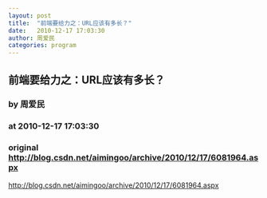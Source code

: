 ```yaml
---
layout: post
title:  "前端要给力之：URL应该有多长？"
date:   2010-12-17 17:03:30
author: 周爱民
categories: program
---
```


## 前端要给力之：URL应该有多长？
### by 周爱民
### at 2010-12-17 17:03:30
### original <http://blog.csdn.net/aimingoo/archive/2010/12/17/6081964.aspx>

http://blog.csdn.net/aimingoo/archive/2010/12/17/6081964.aspx